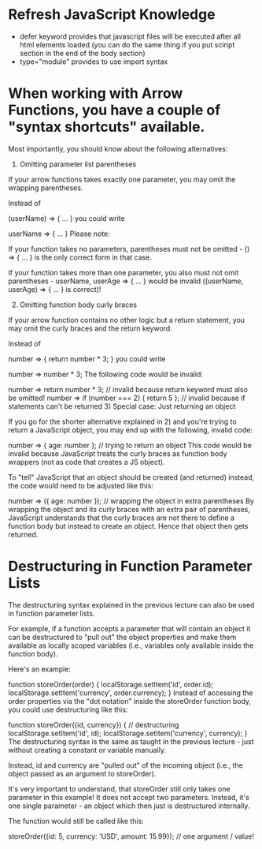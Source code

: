 # Refresh JavaScript Knowledge
- defer keyword provides that javascript files will be executed after all html elements loaded (you can do the same thing if you put sciript section in the end of the body section)
- type="module" provides to use import syntax

# When working with Arrow Functions, you have a couple of "syntax shortcuts" available.

Most importantly, you should know about the following alternatives:

1) Omitting parameter list parentheses

If your arrow functions takes exactly one parameter, you may omit the wrapping parentheses.

Instead of

(userName) => { ... }
you could write

userName => { ... }
Please note: 

If your function takes no parameters, parentheses must not be omitted - () => { ... } is the only correct form in that case.

If your function takes more than one parameter, you also must not omit parentheses - userName, userAge => { ... } would be invalid ((userName, userAge) => { ... } is correct)!

2) Omitting function body curly braces

If your arrow function contains no other logic but a return statement, you may omit the curly braces and the return keyword.

Instead of

number => { 
  return number * 3;
}
you could write

number => number * 3;
The following code would be invalid:

number => return number * 3; // invalid because return keyword must also be omitted!
number => if (number === 2) { return 5 }; // invalid because if statements can't be returned
3) Special case: Just returning an object

If you go for the shorter alternative explained in 2) and you're trying to return a JavaScript object, you may end up with the following, invalid code:

number => { age: number }; // trying to return an object
This code would be invalid because JavaScript treats the curly braces as function body wrappers (not as code that creates a JS object).

To "tell" JavaScript that an object should be created (and returned) instead, the code would need to be adjusted like this:

number => ({ age: number }); // wrapping the object in extra parentheses
By wrapping the object and its curly braces with an extra pair of parentheses, JavaScript understands that the curly braces are not there to define a function body but instead to create an object. Hence that object then gets returned.

# Destructuring in Function Parameter Lists
The destructuring syntax explained in the previous lecture can also be used in function parameter lists.

For example, if a function accepts a parameter that will contain an object it can be destructured to "pull out" the object properties and make them available as locally scoped variables (i.e., variables only available inside the function body).

Here's an example:

function storeOrder(order) {
  localStorage.setItem('id', order.id);
  localStorage.setItem('currency', order.currency);
}
Instead of accessing the order properties via the "dot notation" inside the storeOrder function body, you could use destructuring like this:

function storeOrder({id, currency}) { // destructuring
  localStorage.setItem('id', id);
  localStorage.setItem('currency', currency);
}
The destructuring syntax is the same as taught in the previous lecture - just without creating a constant or variable manually.

Instead, id and currency are "pulled out" of the incoming object (i.e., the object passed as an argument to storeOrder).

It's very important to understand, that storeOrder still only takes one parameter in this example! It does not accept two parameters. Instead, it's one single parameter - an object which then just is destructured internally.

The function would still be called like this:

storeOrder({id: 5, currency: 'USD', amount: 15.99}); // one argument / value!